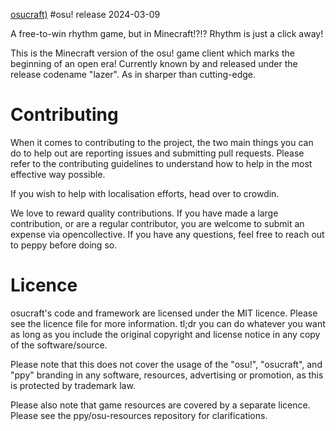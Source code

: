 [osucraft)](https://github.com/brokedev/osucraft-lazer/assets/123737663/14101eab-2f7f-49fa-9df1-d9f6c8812afb)
#osu!
release 2024-03-09

A free-to-win rhythm game, but in Minecraft!?!? Rhythm is just a click away!

This is the Minecraft version of the osu! game client which marks the beginning of an open era! Currently known by and released under the release codename "lazer". As in sharper than cutting-edge.




# Contributing
When it comes to contributing to the project, the two main things you can do to help out are reporting issues and submitting pull requests. Please refer to the contributing guidelines to understand how to help in the most effective way possible.

If you wish to help with localisation efforts, head over to crowdin.

We love to reward quality contributions. If you have made a large contribution, or are a regular contributor, you are welcome to submit an expense via opencollective. If you have any questions, feel free to reach out to peppy before doing so.

# Licence
osucraft's code and framework are licensed under the MIT licence. Please see the licence file for more information. tl;dr you can do whatever you want as long as you include the original copyright and license notice in any copy of the software/source.

Please note that this does not cover the usage of the "osu!", "osucraft", and "ppy" branding in any software, resources, advertising or promotion, as this is protected by trademark law.

Please also note that game resources are covered by a separate licence. Please see the ppy/osu-resources repository for clarifications.
